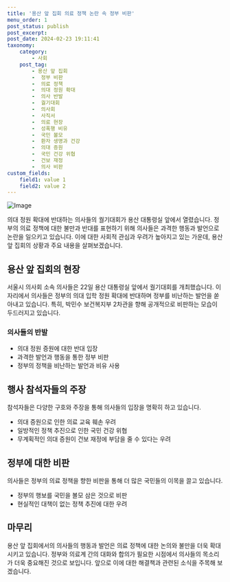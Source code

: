 ```yaml
---
title: '용산 앞 집회 의료 정책 논란 속 정부 비판'
menu_order: 1
post_status: publish
post_excerpt: 
post_date: 2024-02-23 19:11:41
taxonomy:
    category:
        - 사회
    post_tag:
        - 용산 앞 집회
        -  정부 비판
        -  의료 정책
        -  의대 정원 확대
        -  의사 반발
        -  궐기대회
        -  의사회
        -  사직서
        -  의료 현장
        -  성폭행 비유
        -  국민 볼모
        -  환자 생명과 건강
        -  의대 증원
        -  국민 건강 위협
        -  건보 재정
        -  의사 비판
custom_fields:
    field1: value 1
    field2: value 2
---
```


![Image](https://imgnews.pstatic.net/image/015/2024/02/22/0004951891_001_20240223014005843.jpg?type=w647)

의대 정원 확대에 반대하는 의사들의 궐기대회가 용산 대통령실 앞에서 열렸습니다. 정부의 의료 정책에 대한 불만과 반대를 표현하기 위해 의사들은 과격한 행동과 발언으로 논란을 일으키고 있습니다. 이에 대한 사회적 관심과 우려가 높아지고 있는 가운데, 용산 앞 집회의 상황과 주요 내용을 살펴보겠습니다.
## 용산 앞 집회의 현장
서울시 의사회 소속 의사들은 22일 용산 대통령실 앞에서 궐기대회를 개최했습니다. 이 자리에서 의사들은 정부의 의대 입학 정원 확대에 반대하며 정부를 비난하는 발언을 쏟아내고 있습니다. 특히, 박민수 보건복지부 2차관을 향해 공개적으로 비판하는 모습이 두드러지고 있습니다.
### 의사들의 반발
- 의대 정원 증원에 대한 반대 입장
- 과격한 발언과 행동을 통한 정부 비판
- 정부의 정책을 비난하는 발언과 비유 사용
## 행사 참석자들의 주장
참석자들은 다양한 구호와 주장을 통해 의사들의 입장을 명확히 하고 있습니다.
- 의대 증원으로 인한 의료 교육 훼손 우려
- 일방적인 정책 추진으로 인한 국민 건강 위협
- 무계획적인 의대 증원이 건보 재정에 부담을 줄 수 있다는 우려
## 정부에 대한 비판
의사들은 정부의 의료 정책을 향한 비판을 통해 더 많은 국민들의 이목을 끌고 있습니다.
- 정부의 행보를 국민을 볼모 삼은 것으로 비판
- 현실적인 대책이 없는 정책 추진에 대한 우려
## 마무리
용산 앞 집회에서의 의사들의 행동과 발언은 의료 정책에 대한 논의와 불만을 더욱 확대시키고 있습니다. 정부와 의료계 간의 대화와 합의가 필요한 시점에서 의사들의 목소리가 더욱 중요해진 것으로 보입니다. 앞으로 이에 대한 해결책과 관련된 소식을 주목해 보겠습니다.
